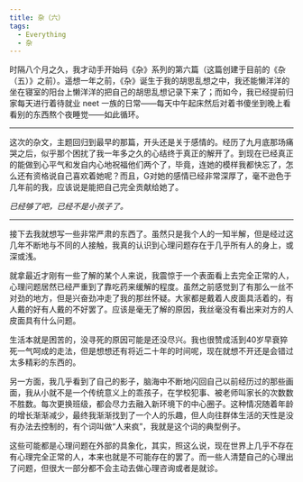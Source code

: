 ```yaml
---
title: 杂（六）
tags:
  - Everything
  - 杂
---
```


时隔八个月之久，我才动手开始码《杂》系列的第六篇（这篇创建于目前的《杂（五）》之前）。遥想一年之前，《杂》诞生于我的胡思乱想之中，我还能懒洋洋的坐在寝室的阳台上懒洋洋的把自己的胡思乱想记录下来了；而如今，我已经提前归家每天进行着待就业 neet 一族的日常——每天中午起床然后对着书傻坐到晚上看看别的东西熬个夜睡觉——如此循环。

---

这次的杂文，主题回归到最早的那篇，开头还是关于感情的。经历了九月底那场痛哭之后，似乎那个困扰了我一年多之久的心结终于真正的解开了。到现在已经真正的能做到心平气和发自内心地祝福他们两个了，毕竟，连她的模样我都快忘了，怎么还有资格说自己喜欢着她呢？而且，G对她的感情已经非常深厚了，毫不逊色于几年前的我，应该说是能把自己完全贡献给她了。

*已经够了吧，已经不是小孩子了。*

---

接下去我就想写一些非常严肃的东西了。虽然只是我个人的一知半解，但是经过这几年不断地与不同的人接触，我真的认识到心理问题存在于几乎所有人的身上，或深或浅。

就拿最近才刚有一些了解的某个人来说，我震惊于一个表面看上去完全正常的人，心理问题居然已经严重到了靠吃药来缓解的程度。虽然之前感觉到了有那么一丝不对劲的地方，但是兴奋劲冲走了我的那丝怀疑。大家都是戴着人皮面具活着的，有人戴的好有人戴的不好罢了。应该是毫无了解的原因，我丝毫没有看出来对方的人皮面具有什么问题。

生活本就是困苦的，没寻死的原因可能是还没尽兴。我也很赞成活到40岁早衰猝死一气呵成的走法，但是想想还有将近二十年的时间呢，现在就想不开还是会错过太多精彩的东西的。

另一方面，我几乎看到了自己的影子，脑海中不断地闪回自己以前经历过的那些画面，我从小就不是一个传统意义上的乖孩子，在学校犯事、被老师叫家长的次数数不胜数。每次更换班级，都会尽力去融入新环境下的中心圈子。这种情况随着年龄的增长渐渐减少，最终我渐渐找到了一个人的乐趣，但人向往群体生活的天性是没有办法去控制的，有个词叫做“人来疯”，我就是这个词的典型例子。

这些可能都是心理问题在外部的具象化，其实，照这么说，现在世界上几乎不存在有心理完全正常的人，本来也就是不可能存在的罢了。而一些人清楚自己的心理出了问题，但很大一部分都不会主动去做心理咨询或者是就诊。